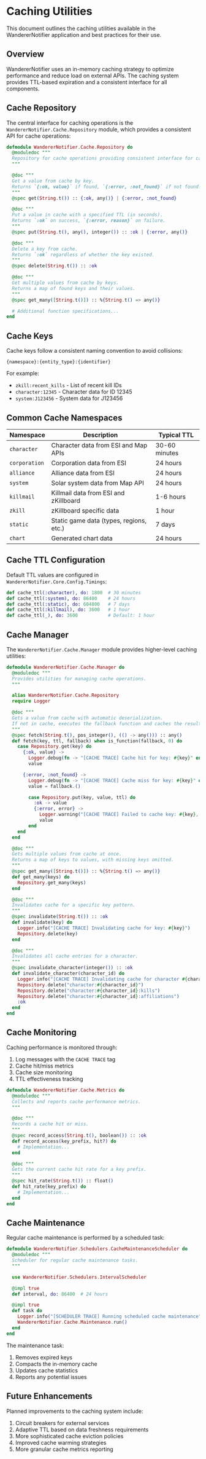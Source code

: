 # Caching Utilities

This document outlines the caching utilities available in the WandererNotifier application and best practices for their use.

## Overview

WandererNotifier uses an in-memory caching strategy to optimize performance and reduce load on external APIs. The caching system provides TTL-based expiration and a consistent interface for all components.

## Cache Repository

The central interface for caching operations is the `WandererNotifier.Cache.Repository` module, which provides a consistent API for cache operations:

```elixir
defmodule WandererNotifier.Cache.Repository do
  @moduledoc """
  Repository for cache operations providing consistent interface for cache storage.
  """

  @doc """
  Get a value from cache by key.
  Returns `{:ok, value}` if found, `{:error, :not_found}` if not found.
  """
  @spec get(String.t()) :: {:ok, any()} | {:error, :not_found}

  @doc """
  Put a value in cache with a specified TTL (in seconds).
  Returns `:ok` on success, `{:error, reason}` on failure.
  """
  @spec put(String.t(), any(), integer()) :: :ok | {:error, any()}

  @doc """
  Delete a key from cache.
  Returns `:ok` regardless of whether the key existed.
  """
  @spec delete(String.t()) :: :ok

  @doc """
  Get multiple values from cache by keys.
  Returns a map of found keys and their values.
  """
  @spec get_many([String.t()]) :: %{String.t() => any()}

  # Additional function specifications...
end
```

## Cache Keys

Cache keys follow a consistent naming convention to avoid collisions:

```
{namespace}:{entity_type}:{identifier}
```

For example:

- `zkill:recent_kills` - List of recent kill IDs
- `character:12345` - Character data for ID 12345
- `system:J123456` - System data for J123456

## Common Cache Namespaces

| Namespace     | Description                             | Typical TTL   |
| ------------- | --------------------------------------- | ------------- |
| `character`   | Character data from ESI and Map APIs    | 30-60 minutes |
| `corporation` | Corporation data from ESI               | 24 hours      |
| `alliance`    | Alliance data from ESI                  | 24 hours      |
| `system`      | Solar system data from Map API          | 24 hours      |
| `killmail`    | Killmail data from ESI and zKillboard   | 1-6 hours     |
| `zkill`       | zKillboard specific data                | 1 hour        |
| `static`      | Static game data (types, regions, etc.) | 7 days        |
| `chart`       | Generated chart data                    | 24 hours      |

## Cache TTL Configuration

Default TTL values are configured in `WandererNotifier.Core.Config.Timings`:

```elixir
def cache_ttl(:character), do: 1800  # 30 minutes
def cache_ttl(:system), do: 86400    # 24 hours
def cache_ttl(:static), do: 604800   # 7 days
def cache_ttl(:killmail), do: 3600   # 1 hour
def cache_ttl(_), do: 3600           # Default: 1 hour
```

## Cache Manager

The `WandererNotifier.Cache.Manager` module provides higher-level caching utilities:

```elixir
defmodule WandererNotifier.Cache.Manager do
  @moduledoc """
  Provides utilities for managing cache operations.
  """

  alias WandererNotifier.Cache.Repository
  require Logger

  @doc """
  Gets a value from cache with automatic deserialization.
  If not in cache, executes the fallback function and caches the result.
  """
  @spec fetch(String.t(), pos_integer(), (() -> any())) :: any()
  def fetch(key, ttl, fallback) when is_function(fallback, 0) do
    case Repository.get(key) do
      {:ok, value} ->
        Logger.debug(fn -> "[CACHE TRACE] Cache hit for key: #{key}" end)
        value

      {:error, :not_found} ->
        Logger.debug(fn -> "[CACHE TRACE] Cache miss for key: #{key}" end)
        value = fallback.()

        case Repository.put(key, value, ttl) do
          :ok -> value
          {:error, error} ->
            Logger.warning("[CACHE TRACE] Failed to cache key: #{key}, error: #{inspect(error)}")
            value
        end
    end
  end

  @doc """
  Gets multiple values from cache at once.
  Returns a map of keys to values, with missing keys omitted.
  """
  @spec get_many([String.t()]) :: %{String.t() => any()}
  def get_many(keys) do
    Repository.get_many(keys)
  end

  @doc """
  Invalidates cache for a specific key pattern.
  """
  @spec invalidate(String.t()) :: :ok
  def invalidate(key) do
    Logger.info("[CACHE TRACE] Invalidating cache for key: #{key}")
    Repository.delete(key)
  end

  @doc """
  Invalidates all cache entries for a character.
  """
  @spec invalidate_character(integer()) :: :ok
  def invalidate_character(character_id) do
    Logger.info("[CACHE TRACE] Invalidating cache for character #{character_id}")
    Repository.delete("character:#{character_id}")
    Repository.delete("character:#{character_id}:kills")
    Repository.delete("character:#{character_id}:affiliations")
    :ok
  end
end
```

## Cache Monitoring

Caching performance is monitored through:

1. Log messages with the `CACHE TRACE` tag
2. Cache hit/miss metrics
3. Cache size monitoring
4. TTL effectiveness tracking

```elixir
defmodule WandererNotifier.Cache.Metrics do
  @moduledoc """
  Collects and reports cache performance metrics.
  """

  @doc """
  Records a cache hit or miss.
  """
  @spec record_access(String.t(), boolean()) :: :ok
  def record_access(key_prefix, hit?) do
    # Implementation...
  end

  @doc """
  Gets the current cache hit rate for a key prefix.
  """
  @spec hit_rate(String.t()) :: float()
  def hit_rate(key_prefix) do
    # Implementation...
  end
end
```

## Cache Maintenance

Regular cache maintenance is performed by a scheduled task:

```elixir
defmodule WandererNotifier.Schedulers.CacheMaintenanceScheduler do
  @moduledoc """
  Scheduler for regular cache maintenance tasks.
  """

  use WandererNotifier.Schedulers.IntervalScheduler

  @impl true
  def interval, do: 86400  # 24 hours

  @impl true
  def task do
    Logger.info("[SCHEDULER TRACE] Running scheduled cache maintenance")
    WandererNotifier.Cache.Maintenance.run()
  end
end
```

The maintenance task:

1. Removes expired keys
2. Compacts the in-memory cache
3. Updates cache statistics
4. Reports any potential issues

## Future Enhancements

Planned improvements to the caching system include:

1. Circuit breakers for external services
2. Adaptive TTL based on data freshness requirements
3. More sophisticated cache eviction policies
4. Improved cache warming strategies
5. More granular cache metrics reporting
